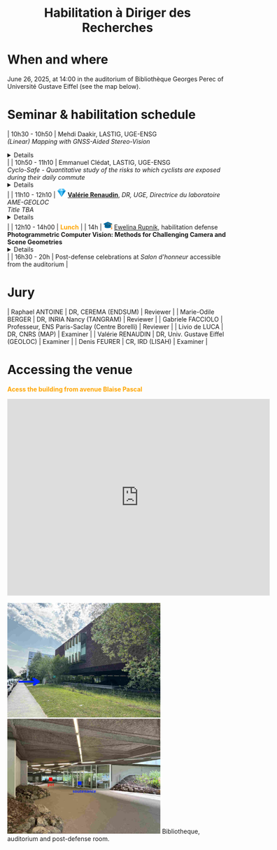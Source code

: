 

<h1 style="text-align: center;"> <b>Habilitation à Diriger des Recherches</b> </h1>


# When and where
June 26, 2025, at 14:00 in the auditorium of Bibliothèque Georges Perec of Université Gustave Eiffel (see the map below).

# Seminar & habilitation schedule

| 10h30 - 10h50 | Mehdi Daakir, LASTIG, UGE-ENSG <br><em> (Linear) Mapping with GNSS-Aided Stereo-Vision </em> <br><details> TBA </details> |
| 10h50 - 11h10 | Emmanuel Clédat, LASTIG, UGE-ENSG <br><em> Cyclo-Safe - Quantitative study of the risks to which cyclists are exposed during their daily commute </em> <br><details> TBA </details> |
| 11h10 - 12h10 | <img src="/img/diamond.png"  width="20"> [**Valérie Renaudin**](https://pagespro.univ-gustave-eiffel.fr/valerie-renaudin), *DR, UGE, Directrice du laboratoire AME-GEOLOC* <br><em>Title TBA</em> <br><details>TBA</details> |
| 12h10 - 14h00 | <span style="color:orange"> <b>Lunch</b> </span> |
| 14h | <img src="/img/grad.png"  width="20"> [Ewelina Rupnik](https://erupnik.github.io), habilitation defense<br> <b>Photogrammetric Computer Vision: Methods for Challenging Camera and Scene Geometries</b> <br><details>  This habilitation manuscript addresses some of the challenges in Photogrammetric Computer Vision - where speed, automation, or precision still fall short in demanding 3D reconstruction scenarios. I focus on three key areas: improving camera pose estimation, enhancing stereo matching and depth map quality, and modeling complex reflectance using neural representations. Throughout the manuscript, I combine rigorous geometry and uncertainty modeling with insights from deep learning, showing how these approaches can work together rather than in opposition. The proposed methods are tested across diverse cases - from satellite and aerial imagery to time-series data and terrestrial acquisitions. They are designed to be both robust and computationally efficient, especially in scenes with many images, poor texture, non-Lambertian surfaces, or long temporal gaps. </details>  |
| 16h30 - 20h | Post-defense celebrations at *Salon d'honneur* accessible from the auditorium |

# Jury

| Raphael ANTOINE | DR, CEREMA (ENDSUM) | Reviewer |
| Marie-Odile BERGER | DR, INRIA Nancy (TANGRAM) | Reviewer |
| Gabriele FACCIOLO | Professeur, ENS Paris-Saclay (Centre Borelli) | Reviewer |
| Livio de LUCA | DR, CNRS (MAP) | Examiner |
| Valérie RENAUDIN | DR, Univ. Gustave Eiffel (GEOLOC) | Examiner |
| Denis FEURER | CR, IRD (LISAH) | Examiner |



# Accessing the venue
<span style="color:orange"> <b>Acess the building from avenue Blaise Pascal</b> </span>
<iframe src="https://www.google.com/maps/embed?pb=!1m14!1m12!1m3!1d1431.8052874623168!2d2.590771663398484!3d48.840236967898186!2m3!1f0!2f0!3f0!3m2!1i1024!2i768!4f13.1!5e0!3m2!1sfr!2sfr!4v1749734842848!5m2!1sfr!2sfr" width="600" height="450" style="border:0;" allowfullscreen="" loading="lazy" referrerpolicy="no-referrer-when-downgrade"></iframe>


<img src="/img/bibliotheque_gperec.jpg"  width="350"> <img src="/img/salles.jpg"  width="350">
Bibliotheque, auditorium and post-defense room.

